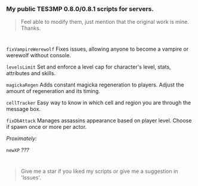 ### My public TES3MP 0.8.0/0.8.1 scripts for servers.
> Feel able to modify them, just mention that the original work is mine. Thanks.
#

```fixVampireWerewolf``` Fixes issues, allowing anyone to become a vampire or werewolf without console.

```levelsLimit``` Set and enforce a level cap for character's level, stats, attributes and skills.

```magickaRegen``` Adds constant magicka regeneration to players. Adjust the amount of regeneration and its timing.

```cellTracker``` Easy way to know in which cell and region you are through the message box.

```fixDbAttack``` Manages assassins appearance based on player level. Choose if spawn once or more per actor.

*Proximately:*

```newXP``` *???*

#
> Give me a star if you liked my scripts or give me a suggestion in 'Issues'.
